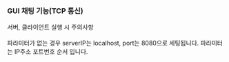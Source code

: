 <h3>GUI 채팅 기능(TCP 통신)</h3>
서버, 클라이언트 실행 시 주의사항<br><br>
파라미터가 없는 경우 serverIP는 localhost, port는 8080으로 세팅됩니다. 파라미터는 IP주소 포트번호 순서 입니다.<br>
